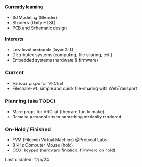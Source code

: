 #### Currently learning
- 3d Modeling (Blender)
- Shaders (Unity HLSL) 
- PCB and Schematic design

#### Interests
- Low level protocols (layer 3-5)
- Distributed systems (computing, file sharing, ect.)
- Embedded systems (hardware & firmware)

### Current
- Various props for VRChat
- Fileshare-wt: simple and quick file-sharing with WebTransport

### Planning (aka TODO)
- More props for VRChat (they are fun to make)
- Remake personal site to something statically rendered
  
### On-Hold / Finished 
- FVM (Filecoin Virtual Machine) @Protocol Labs
- 8 kHz Computer Mouse (hold)
- OSU! keypad (hardware finished, firmware on hold)


Last updated: 12/5/24
<!--
**mriise/mriise** is a ✨ _special_ ✨ repository because its `README.md` (this file) appears on your GitHub profile.

Here are some ideas to get you started:

- 🔭 I’m currently working on ...
- 🌱 I’m currently learning ...
- 👯 I’m looking to collaborate on ...
- 🤔 I’m looking for help with ...
- 💬 Ask me about ...
- 📫 How to reach me: ...
- 😄 Pronouns: ...
- ⚡ Fun fact: ...
-->
